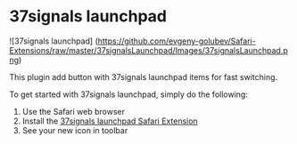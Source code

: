 37signals launchpad
=================

![37signals launchpad]
(https://github.com/evgeny-golubev/Safari-Extensions/raw/master/37signalsLaunchpad/Images/37signalsLaunchpad.png)

This plugin add button with 37signals launchpad items for fast switching.

To get started with 37signals launchpad, simply do the following:

1. Use the Safari web browser
2. Install the [37signals launchpad Safari Extension](https://github.com/evgeny-golubev/Safari-Extensions/raw/master/37signalsLaunchpad/37signalsLaunchpad.safariextz)
3. See your new icon in toolbar
